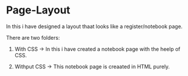 # Page-Layout
In this i have designed a layout thaat looks like a register/notebook page.

There are two folders:
1. With CSS
-> In this i have created a notebook page with the heelp of CSS.

2. Withput CSS
-> This notebook page is creaated in HTML purely. 
